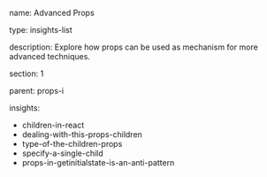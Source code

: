 name: Advanced Props

type: insights-list

description: Explore how props can be used as mechanism for more advanced techniques.

section: 1

parent: props-i

insights:
  - children-in-react
  - dealing-with-this-props-children
  - type-of-the-children-props
  - specify-a-single-child
  - props-in-getinitialstate-is-an-anti-pattern
